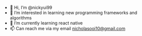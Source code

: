 - 👋 Hi, I’m @nickyui99
- 👀 I’m interested in learning new programming frameworks and algorithms
- 🌱 I’m currently learning react native
- 📫 Can reach me via my email nicholasooi10@gmail.com

<!---
nickyui99/nickyui99 is a ✨ special ✨ repository because its `README.md` (this file) appears on your GitHub profile.
You can click the Preview link to take a look at your changes.
--->
